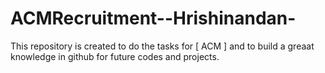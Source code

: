 # ACMRecruitment--Hrishinandan-
This repository is created to do the tasks for [ ACM ] and to build a greaat knowledge in github for future codes and projects.
